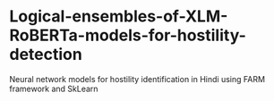 # Logical-ensembles-of-XLM-RoBERTa-models-for-hostility-detection
Neural network models for hostility identification in Hindi using FARM framework and SkLearn
